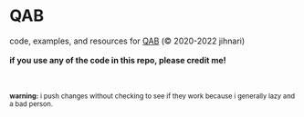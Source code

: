 # QAB
code, examples, and resources for <a href=https://archiveofourown.org/series/2429515>QAB</a> (© 2020-2022 jihnari)
<br/><br/>
<strong>if you use any of the code in this repo, please credit me!</strong> 
<br/><br/><br/>

<sup>**warning:** i push changes without checking to see if they work because i generally lazy and a bad person.</sup>

